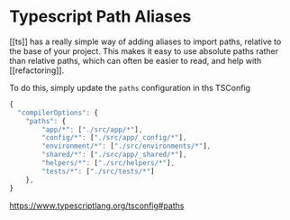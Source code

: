 # Typescript Path Aliases

[[ts]] has a really simple way of adding aliases to import paths, relative to the base of your project. This makes it easy to use absolute paths rather than relative paths, which can often be easier to read, and help with [[refactoring]].

To do this, simply update the `paths` configuration in ths TSConfig
```typescript
{
  "compilerOptions": {
    "paths": {
        "app/*": ["./src/app/*"],
        "config/*": ["./src/app/_config/*"],
        "environment/*": ["./src/environments/*"],
        "shared/*": ["./src/app/_shared/*"],
        "helpers/*": ["./src/helpers/*"],
        "tests/*": ["./src/tests/*"]
    },
}
```

https://www.typescriptlang.org/tsconfig#paths